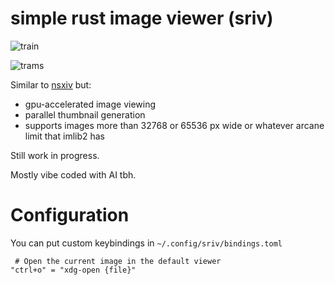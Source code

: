 # simple rust image viewer (sriv)

![train](https://i.dllu.net/2025-04-18-23-55-48_b097e58701685a85.png)

![trams](https://i.dllu.net/2025-04-18-23-53-34_91b104fa4cc7bc4a.png)

Similar to [nsxiv](https://github.com/nsxiv/nsxiv) but:

* gpu-accelerated image viewing
* parallel thumbnail generation
* supports images more than 32768 or 65536 px wide or whatever arcane limit that imlib2 has

Still work in progress.

Mostly vibe coded with AI tbh.

# Configuration

You can put custom keybindings in `~/.config/sriv/bindings.toml`

```
 # Open the current image in the default viewer
"ctrl+o" = "xdg-open {file}"
```
